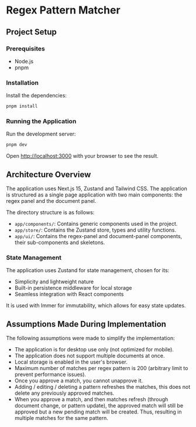# Regex Pattern Matcher

## Project Setup

### Prerequisites

- Node.js
- pnpm

### Installation

Install the dependencies:

```bash
pnpm install
```

### Running the Application

Run the development server:

```bash
pnpm dev
```

Open [http://localhost:3000](http://localhost:3000) with your browser to see the result.

## Architecture Overview

The application uses Next.js 15, Zustand and Tailwind CSS. The application is structured as a single page application with two main components: the regex panel and the document panel.

The directory structure is as follows:

- `app/components/`: Contains generic components used in the project.
- `app/store/`: Contains the Zustand store, types and utility functions.
- `app/ui/`: Contains the regex-panel and document-panel components, their sub-components and skeletons.

### State Management

The application uses Zustand for state management, chosen for its:

- Simplicity and lightweight nature
- Built-in persistence middleware for local storage
- Seamless integration with React components

It is used with Immer for immutability, which allows for easy state updates.

## Assumptions Made During Implementation

The following assumptions were made to simplify the implementation:

- The application is for desktop use only (not optimized for mobile).
- The application does not support multiple documents at once.
- Local storage is enabled in the user's browser.
- Maximum number of matches per regex pattern is 200 (arbitrary limit to prevent performance issues).
- Once you approve a match, you cannot unapprove it.
- Adding / editing / deleting a pattern refreshes the matches, this does not delete any previously approved matches.
- When you approve a match, and then matches refresh (through document change, or pattern update), the approved match will still be approved but a new pending match will be created. Thus, resulting in multiple matches for the same pattern.
